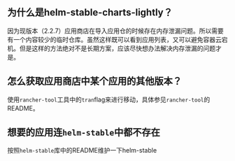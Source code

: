 ## 为什么是helm-stable-charts-lightly？
因为现版本（2.2.7）应用商店在导入应用仓的时候存在内存泄漏问题。所以需要有一个内容较少的临时仓库。虽然这样既可以看到应用列表，又可以避免容器云宕机。但是这样的方法绝对不是长期方案，应该尽快想办法解决内存泄漏的问题才是。

## 怎么获取应用商店中某个应用的其他版本？
使用`rancher-tool`工具中的`tran`flag来进行移动，具体参见`rancher-tool`的README。

## 想要的应用连`helm-stable`中都不存在
按照`helm-stable`库中的README维护一下helm-stable